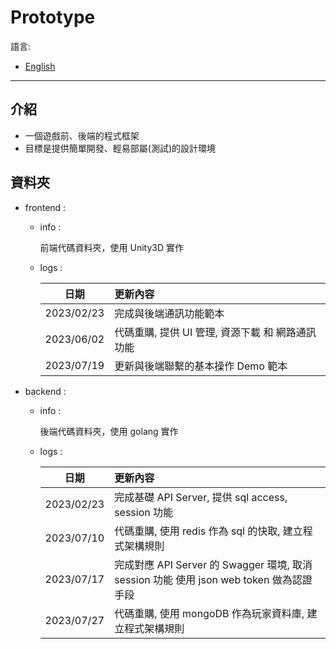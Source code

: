 # Prototype

語言:

* [English](README_en.md)

---

## 介紹

- 一個遊戲前、後端的程式框架
- 目標是提供簡單開發、輕易部屬(測試)的設計環境

## 資料夾

- frontend :
  
    - info :

        前端代碼資料夾，使用 Unity3D 實作

    - logs :

        | 日期 | 更新內容 |
        |:-:|:--|
        |2023/02/23|完成與後端通訊功能範本|
        |2023/06/02|代碼重購, 提供 UI 管理, 資源下載 和 網路通訊功能|
        |2023/07/19|更新與後端聯繫的基本操作 Demo 範本|


- backend :

    - info :

        後端代碼資料夾，使用 golang 實作

    - logs :

        | 日期 | 更新內容 |
        |:-:|:--|
        |2023/02/23|完成基礎 API Server, 提供 sql access, session 功能|
        |2023/07/10|代碼重購, 使用 redis 作為 sql 的快取, 建立程式架構規則|
        |2023/07/17|完成對應 API Server 的 Swagger 環境, 取消 session 功能 使用 json web token 做為認證手段|
        |2023/07/27|代碼重購, 使用 mongoDB 作為玩家資料庫, 建立程式架構規則|
    
